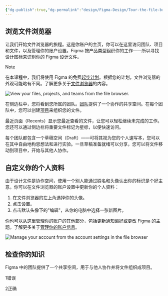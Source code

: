 ```yaml
---
{"dg-publish":true,"dg-permalink":"design/Figma-Design/Tour-the-file-browser-and-customize-your-profile","permalink":"/design/Figma-Design/Tour-the-file-browser-and-customize-your-profile/","metatags":{"description":"Before you start Who can use this feature","og:site_name":"DavonOs","og:title":"浏览文件浏览器并自定义你的个人资料","og:type":"article","og:url":"https://zuji.eu.org/design/Figma-Design/Tour-the-file-browser-and-customize-your-profile","og:image":"https://help.figma.com/hc/theming_assets/01HZFG1N1QJPKABHT3PHQQ0J9J","og:image: width":"200","og:image: alt":"articlecover","og:locale":"zh_cn"},"tags":["Design/UI/Figma"],"created":"2025-07-03T11:01:55.329+08:00","updated":"2025-07-04T08:31:03.205+08:00"}
---
```




## 浏览文件浏览器

让我们开始文件浏览器的旅程。这是你账户的主页，你可以在这里访问团队、项目和文件，以及管理你的账户设置。Figma 按产品类型组织你的工作——所以寻找设计图标来识别你的 Figma 设计文件。

> [!note] 
> 在本课程中，我们将使用 Figma 的免费[起步计划](https://help.figma.com/hc/en-us/articles/360040328273-Figma-plans-and-features)。根据您的计划，文件浏览器的外观可能略有不同。了解更多关于[文件浏览器](https://help.figma.com/hc/en-us/articles/14381406380183)的内容。

![View your files, projects, and teams from the file browser.](https://help.figma.com/hc/article_attachments/31314428947223)

在侧边栏中，您将看到您所属的团队。[团队](https://help.figma.com/hc/en-us/articles/360039480614)提供了一个协作的共享空间。在每个团队中，您可以创建[项目](https://help.figma.com/hc/en-us/articles/360038006494-Create-a-new-project)来组织您的文件。

最近页面（Recents）显示您最近查看的文件，让您可以轻松继续未完成的工作。您还可以通过侧边栏将重要文件标记为星标，以便快速访问。

每个团队都包含一个草稿空间（Draft）——可将其视为您的个人速写本，您可以在其中自由地构思想法和进行实验。一旦草稿准备就绪可以分享，您可以将文件移动到项目中，开始与其他人协作。

## 自定义你的个人资料

由于设计文件是协作空间，使用一个别人能通过姓名和头像认出你的标识是个好主意。你可以在文件浏览器的账户设置中更新你的个人资料：

1. 在文件浏览器的左上角选择你的头像。
2. 点击设置。
3. 点击默认头像下的"编辑"，从你的电脑中选择一张新图片。

你也可以从这里管理你的账户的其他部分，包括更新通知偏好或更改 Figma 的主题。了解更多关于[管理你的账户信息](https://help.figma.com/hc/en-us/articles/1500006061462)。

![Manage your account from the account settings in the file browser](https://help.figma.com/hc/article_attachments/31314428947991)

## 检查你的知识

Figma 中的团队提供了一个共享空间，用于与他人协作并将文件组织成项目。

1错误

2正确